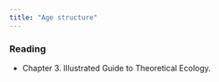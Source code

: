 ```yaml
---
title: "Age structure"
---
```




### Reading

- Chapter 3. Illustrated Guide to Theoretical Ecology.









